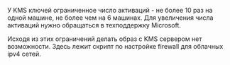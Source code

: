 У KMS ключей ограниченное число активаций - не более 10 раз на одной машине, не более чем на 6 машинах.
Для увеличения числа активаций нужно обращаться в техподдержку Microsoft.

Исходя из этих ограничений делать образ с KMS сервером нет возможности.
Здесь лежит скрипт по настройке firewall для облачных ipv4 сетей.
